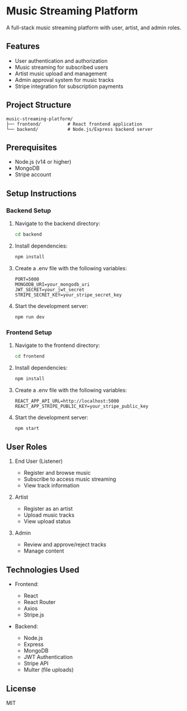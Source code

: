 # Music Streaming Platform

A full-stack music streaming platform with user, artist, and admin roles.

## Features

- User authentication and authorization
- Music streaming for subscribed users
- Artist music upload and management
- Admin approval system for music tracks
- Stripe integration for subscription payments

## Project Structure

```
music-streaming-platform/
├── frontend/          # React frontend application
└── backend/           # Node.js/Express backend server
```

## Prerequisites

- Node.js (v14 or higher)
- MongoDB
- Stripe account

## Setup Instructions

### Backend Setup

1. Navigate to the backend directory:
   ```bash
   cd backend
   ```

2. Install dependencies:
   ```bash
   npm install
   ```

3. Create a .env file with the following variables:
   ```
   PORT=5000
   MONGODB_URI=your_mongodb_uri
   JWT_SECRET=your_jwt_secret
   STRIPE_SECRET_KEY=your_stripe_secret_key
   ```

4. Start the development server:
   ```bash
   npm run dev
   ```

### Frontend Setup

1. Navigate to the frontend directory:
   ```bash
   cd frontend
   ```

2. Install dependencies:
   ```bash
   npm install
   ```

3. Create a .env file with the following variables:
   ```
   REACT_APP_API_URL=http://localhost:5000
   REACT_APP_STRIPE_PUBLIC_KEY=your_stripe_public_key
   ```

4. Start the development server:
   ```bash
   npm start
   ```

## User Roles

1. End User (Listener)
   - Register and browse music
   - Subscribe to access music streaming
   - View track information

2. Artist
   - Register as an artist
   - Upload music tracks
   - View upload status

3. Admin
   - Review and approve/reject tracks
   - Manage content

## Technologies Used

- Frontend:
  - React
  - React Router
  - Axios
  - Stripe.js

- Backend:
  - Node.js
  - Express
  - MongoDB
  - JWT Authentication
  - Stripe API
  - Multer (file uploads)

## License

MIT 